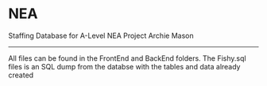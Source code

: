 # NEA
Staffing Database for A-Level NEA Project 
Archie Mason

----------

All files can be found in the FrontEnd and BackEnd folders.
The Fishy.sql files is an SQL dump from the databse with the tables and data already created

